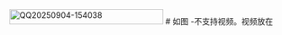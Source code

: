 <img width="273" height="27" alt="QQ20250904-154038" src="https://github.com/user-attachments/assets/7155a8a3-de35-4fab-9699-74b898cb6574" />
# 如图
-不支持视频。视频放在

